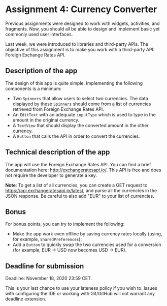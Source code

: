 # Assignment 4: Currency Converter

Previous assignments were designed to work with widgets, activities, and
fragments. Now, you should all be able to design and implement basic yet
commonly used user interfaces.

Last week, we were introduced to libraries and third-party APIs. The
objective of this assignment is to make you work with a third-party API:
Foreign Exchange Rates API.

## Description of the app

The design of this app is quite simple. Implementing the following
components is a minimum:

- Two `Spinners` that allow users to select two currencies. The data
  displayed by these `Spinners` should come from a list of currencies
  retrieved from Foreign Exchange Rates API.
- An `EditText` with an adequate `inputType` which is used to type in
  the amount in the original currency.
- A `TextView` that should display the converted amount in the other
  currency.
- A `Button` that calls the API in order to convert the currencies.

## Technical description of the app

The app will use the Foreign Exchange Rates API. You can find a brief
documentation here: http://exchangeratesapi.io/. This API is free and
does not require the developer to generate a key.

**Note**: To get a list of all currencies, you can create a GET request
to https://api.exchangeratesapi.io/latest, and parse all the currencies
in the JSON response. Be careful to also add "EUR" to your list of
currencies.

## Bonus

For bonus points, you can try to implement the following:

- Make the app work even offline by saving currency rates locally
  (using, for example, `SharedPreferences`);
- Add a `Button` to quickly swap the two currencies used for a
  conversion (for example, EUR -> USD now becomes USD -> EUR).

## Deadline for submission

Deadline: November 18, 2020 23:59 CET.

This is your last chance to use your lateness policy if you wish to.
Issues with configuring the IDE or working with Git/GitHub will not
warrant any deadline extension.
